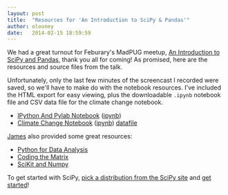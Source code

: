 ```yaml
---
layout: post
title:  "Resources for 'An Introduction to SciPy & Pandas'"
author: olooney
date:   2014-02-15 18:59:59
---
```



We had a great turnout for Feburary's MadPUG meetup, [An Introduction to SciPy and Pandas][MUSP], thank you all for coming! As promised, here are the resources and source files from the talk.

Unfortunately, only the last few minutes of the screencast I recorded were
saved, so we'll have to make do with the notebook resources. I've included the HTML export for easy
viewing, plus the downloadable `.ipynb` notebook file and CSV data file for the climate change notebook.

* [IPython And Pylab Notebook][IPX] ([ipynb][IPNB])
* [Climate Change Notebook][CCX] ([ipynb][CCNB]) [datafile][CCD]

[James][J] also provided some great resources:

* [Python for Data Analysis][PYDA]
* [Coding the Matrix][PYMX]
* [SciKit and Numpy][PYMX]


To get started with SciPy, [pick a distribution from the SciPy site][SPI] and [get started][SPGS]!


[MUSP]: http://www.meetup.com/MadPUG/events/160124632/

[CCX]: /resources/scipy/Climate%20Change.html
[CCNB]: /resources/scipy/Climate%20Change.ipynb
[CCD]: /resources/scipy/climate_change_data.csv

[IPX]: /resources/scipy/IPython%20Notebook%20+%20Pylab%20Inline.html
[IPNB]: /resources/scipy/IPython%20Notebook%20+%20Pylab%20Inline.ipynb

[PYDA]: http://shop.oreilly.com/product/0636920023784.do
[PYMX]: https://www.coursera.org/course/matrix
[PYSKNP]: http://my.safaribooksonline.com/book/programming/python/9781449361600

[SPI]: http://www.scipy.org/install.html
[SPGS]: http://www.scipy.org/getting-started.html

[J]: http://www.meetup.com/MadPUG/members/54080982/
